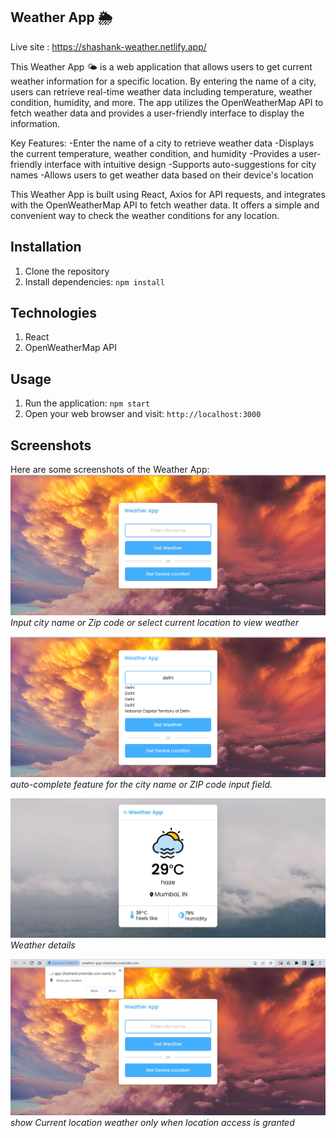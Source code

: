 
## Weather App 🌦️

Live site : https://shashank-weather.netlify.app/

This Weather App 🌤️ is a web application that allows users to get current weather information for a specific location. By entering the name of a city, users can retrieve real-time weather data including temperature, weather condition, humidity, and more. The app utilizes the OpenWeatherMap API to fetch weather data and provides a user-friendly interface to display the information.

Key Features:
-Enter the name of a city to retrieve weather data
-Displays the current temperature, weather condition, and humidity
-Provides a user-friendly interface with intuitive design
-Supports auto-suggestions for city names
-Allows users to get weather data based on their device's location

This Weather App is built using React, Axios for API requests, and integrates with the OpenWeatherMap API to fetch weather data. It offers a simple and convenient way to check the weather conditions for any location.


## Installation
1. Clone the repository
2. Install dependencies: `npm install`

## Technologies
1. React
2. OpenWeatherMap API

## Usage
1. Run the application: `npm start`
2. Open your web browser and visit: `http://localhost:3000`

## Screenshots
Here are some screenshots of the Weather App:
![Image 1](src/assets/1.jpg)
*Input city name or Zip code or select current location to view weather*

![Image 2](src/assets/2.png)
*auto-complete feature for the city name or ZIP code input field.*

![Image 3](src/assets/3.jpg)
*Weather details*

![Image 4](src/assets/4.jpg)
*show Current location weather only when location access is granted*
